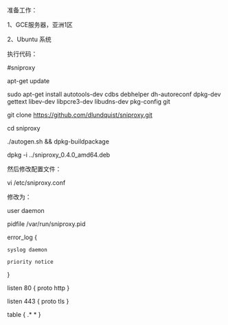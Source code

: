 准备工作：

1、GCE服务器，亚洲1区

2、Ubuntu 系统

执行代码：

#sniproxy

apt-get update

sudo apt-get install  autotools-dev cdbs debhelper dh-autoreconf dpkg-dev gettext libev-dev libpcre3-dev libudns-dev pkg-config git

git clone https://github.com/dlundquist/sniproxy.git

cd sniproxy

./autogen.sh && dpkg-buildpackage

dpkg -i ../sniproxy_0.4.0_amd64.deb

然后修改配置文件：

vi /etc/sniproxy.conf

修改为：

user daemon

pidfile /var/run/sniproxy.pid

error_log {

    syslog daemon
    
    priority notice
    
}

listen 80 {
    proto http
}

listen 443 {
    proto tls
}

table {
    .\* *
}
